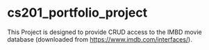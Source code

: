 # cs201_portfolio_project

This Project is designed to provide CRUD access to the IMBD
movie database (downloaded from https://www.imdb.com/interfaces/).